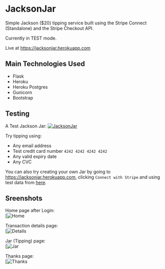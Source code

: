JacksonJar
==========

Simple Jackson ($20) tipping service built using the Stripe Connect (Standalone) and the Stripe Checkout API.

Currently in TEST mode.

Live at https://jacksonjar.herokuapp.com

Main Technologies Used
----------------------

-	Flask
-	Heroku
-	Heroku Postgres
-	Gunicorn
-	Bootstrap

Testing
-------

A Test Jackson Jar: [![JacksonJar](https://jacksonjar.herokuapp.com/static/img/button.png)](https://jacksonjar.herokuapp.com/jar/1)

Try tipping using:

-	Any email address
-	Test credit card number `4242 4242 4242 4242`
-	Any valid expiry date
-	Any CVC

You can also try creating your own Jar by going to https://jacksonjar.herokuapp.com, clicking `Connect with Stripe` and using test data from [here](https://stripe.com/docs/testing).

Sreenshots
----------

Home page after Login:  
[![Home](https://jacksonjar.herokuapp.com/static/img/readme/home.png)

Transaction details page:  
[![Details](https://jacksonjar.herokuapp.com/static/img/readme/details.png)

Jar (Tipping) page:  
[![Jar](https://jacksonjar.herokuapp.com/static/img/readme/jar.png)

Thanks page:  
[![Thanks](https://jacksonjar.herokuapp.com/static/img/readme/thanks.png)
